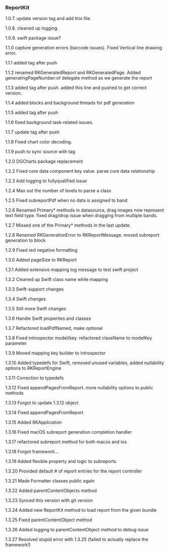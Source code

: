 ### ReportKit
1.0.7. update version tag and add this file. 

1.0.8. cleaned up logging.

1.0.9. swift package issue?

1.1.0 capture generation errors (barcode issues). Fixed Vertical line drawing error. 

1.1.1 added tag after push

1.1.2 renamed RKGeneratedReport and RKGeneratedPage. Added generatingPageNumber:of delegate method as we generate the report

1.1.3 added tag after push. added this line and pushed to get correct version.

1.1.4 added blocks and background threads for pdf generation

1.1.5 added tag after push

1.1.6 fixed background task-related issues.

1.1.7 update tag after push

1.1.8 Fixed chart color decoding.  

1.1.9 push to sync source with tag

1.2.0 DGCharts package replacement

1.2.2 Fixed core data component key value. parse core data relationship

1.2.3 Add logging to fullyqualified issue

1.2.4 Max out the number of levels to parse a class

1.2.5 Fixed subreportPdf when no data is assigned to band

1.2.6 Renamed Primary* methods in datasource, drag images now represent text field type. fixed drag/drop issue when dragging from multiple bands. 

1.2.7 Missed one of the Primary* methods in the last update.

1.2.8 Renamed RKGenerationError to RKReportMessage. moved subreport generation to block 

1.2.9 Fixed red negative formatting

1.3.0 Added pageSize to RKReport 

1.3.1 Added extensive mapping log message to test swift project

1.3.2 Cleaned up Swift class name while mapping

1.3.3 Swift-support changes

1.3.4 Swift changes

1.3.5 Still more Swift changes

1.3.6 Handle Swift properties and classes

1.3.7 Refactored loadPdfNamed, make optional

1.3.8 Fixed introspector model/key. refactored className to modelKey parameter

1.3.9 Moved mapping key builder to introspector 

1.3.10 Added typedefs for Swift, removed unused variables, added nullability options to RKReportEngine

1.3.11 Correction to typedefs

1.3.12 Fixed appendPagesFromReport. more nullability options to public methods

1.3.13 Forgot to update 1.3.12 object

1.3.14 Fixed appendPagesFromReport

1.3.15 Added RKApplication

1.3.16 Fixed macOS subreport generation completion handler

1.3.17 refactored subreport method for both macos and ios

1.3.18 Forgot framework...

1.3.19 Added flexible property and logic to subreports

1.3.20 Provided default # of report entries for the report controller

1.3.21 Made Formatter classes public again

1.3.22 Added parentContentObjects method

1.3.23 Synced this version with git version

1.3.24 Added new ReportKit method to load report from the given bundle

1.3.25 Fixed parentContentObject method

1.3.26 Added logging to parentContentObject method to debug issue

1.3.27 Resolved stupid error with 1.3.25 (failed to actually replace the framework!)
